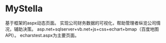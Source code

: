 # MyStella
基于框架的aspx动态页面。 实现公司财务数据的可视化，帮助管理者纵览公司情况，辅助决策。 asp.net+sqlserver+vb.net+js+css+echart+bmap（百度地图API）。
echarstest.aspx为主要页面。
